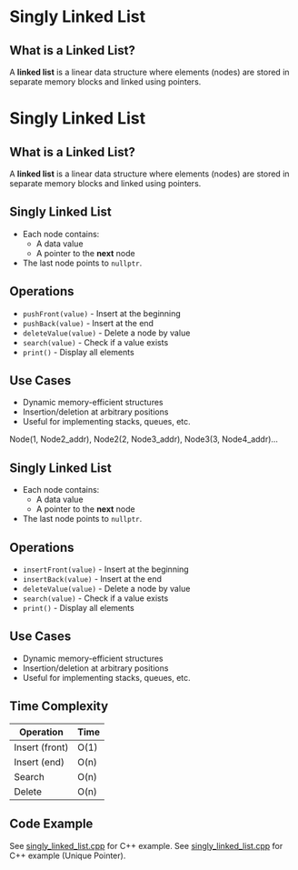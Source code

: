 # Singly Linked List

## What is a Linked List?
A **linked list** is a linear data structure where elements (nodes) are stored in separate memory blocks and linked using pointers.

# Singly Linked List

## What is a Linked List?

A **linked list** is a linear data structure where elements (nodes) are stored in separate memory blocks and linked using pointers.

## Singly Linked List

- Each node contains:
  - A data value
  - A pointer to the **next** node
- The last node points to `nullptr`.

## Operations

- `pushFront(value)` - Insert at the beginning
- `pushBack(value)` - Insert at the end
- `deleteValue(value)` - Delete a node by value
- `search(value)` - Check if a value exists
- `print()` - Display all elements

## Use Cases

- Dynamic memory-efficient structures
- Insertion/deletion at arbitrary positions
- Useful for implementing stacks, queues, etc.

Node(1, Node2_addr), Node2(2, Node3_addr), Node3(3, Node4_addr)...

## Singly Linked List

- Each node contains:
  - A data value
  - A pointer to the **next** node
- The last node points to `nullptr`.

## Operations

- `insertFront(value)` - Insert at the beginning
- `insertBack(value)` - Insert at the end
- `deleteValue(value)` - Delete a node by value
- `search(value)` - Check if a value exists
- `print()` - Display all elements

## Use Cases

- Dynamic memory-efficient structures
- Insertion/deletion at arbitrary positions
- Useful for implementing stacks, queues, etc.

## Time Complexity

| Operation      | Time      |
|----------------|-----------|
| Insert (front) | O(1)      |
| Insert (end)   | O(n)      |
| Search         | O(n)      |
| Delete         | O(n)      |

## Code Example
See [singly_linked_list.cpp](singly_linked_list.cpp) for C++ example.
See [singly_linked_list.cpp](singly_linked_list_unique_ptr.cpp) for C++ example (Unique Pointer).
